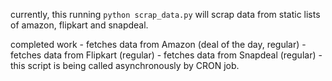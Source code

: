 currently, this running `python scrap_data.py` will scrap data from static lists of amazon, flipkart and snapdeal.

completed work
        - fetches data from Amazon (deal of the day, regular)
        - fetches data from Flipkart (regular)
        - fetches data from Snapdeal (regular)
        - this script is being called asynchronously by CRON job.  
